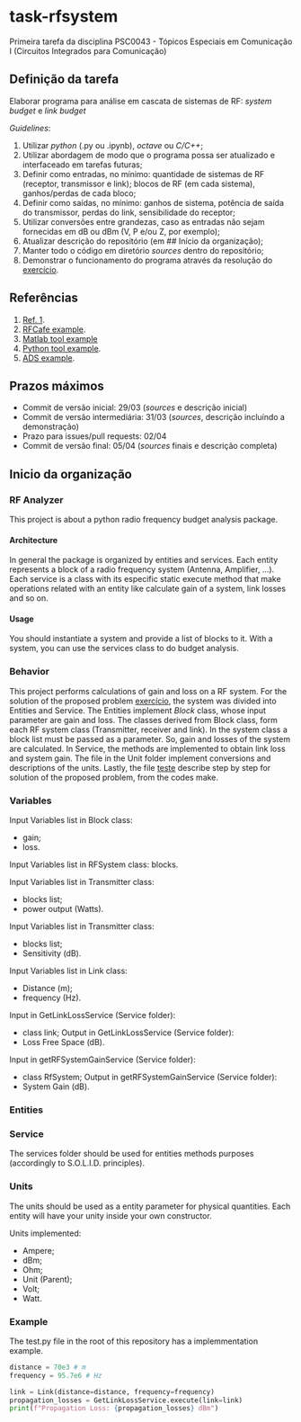 # task-rfsystem

Primeira tarefa da disciplina PSC0043 - Tópicos Especiais em Comunicação I (Circuitos Integrados para Comunicação)

## Definição da tarefa

Elaborar programa para análise em cascata de sistemas de RF: *system budget* e *link budget*

*Guidelines*:

1. Utilizar *python* (.py ou .ipynb), *octave* ou *C/C++*;
2. Utilizar abordagem de modo que o programa possa ser atualizado e interfaceado em tarefas futuras;
3. Definir como entradas, no mínimo: quantidade de sistemas de RF (receptor, transmissor e link); blocos de RF (em cada sistema), ganhos/perdas de cada bloco;
4. Definir como saídas, no mínimo: ganhos de sistema, potência de saída do transmissor, perdas do link, sensibilidade do receptor;
5. Utilizar conversões entre grandezas, caso as entradas não sejam fornecidas em dB ou dBm (V, P e/ou Z, por exemplo);
6. Atualizar descrição do repositório (em ## Início da organização);
7. Manter todo o código em diretório *sources* dentro do repositório;
8. Demonstrar o funcionamento do programa através da resolução do [exercício](ex1.pdf).

## Referências

1. [Ref. 1](https://www.phys.hawaii.edu/~anita/new/papers/militaryHandbook/rcvr_sen.pdf).
2. [RFCafe example](https://www.rfcafe.com/references/electrical/cascade-budget.htm).
3. [Matlab tool example](https://www.mathworks.com/help/rf/ug/superheterodyne-receiver-using-rf-budget-analyzer-app.html)
4. [Python tool example](https://github.com/fronzbot/python-rfdesigner).
5. [ADS example](https://literature.cdn.keysight.com/litweb/pdf/ads2004a/pdf/rfsysbudget.pdf).

## Prazos máximos

- Commit de versão inicial: 29/03 (*sources* e descrição inicial)
- Commit de versão intermediária: 31/03 (*sources*, descrição incluíndo a demonstração)
- Prazo para issues/pull requests: 02/04
- Commit de versão final: 05/04 (*sources* finais e descrição completa)
## Inicio da organização

### RF Analyzer

This project is about a python radio frequency budget analysis package.


#### Architecture

In general the package is organized by entities and services. Each entity represents a block of a radio frequency system (Antenna, Amplifier, ...). Each service is a class with its especific static execute method that make operations related with an entity like calculate gain of a system, link losses and so on.


#### Usage

You should instantiate a system and provide a list of blocks to it. With a system, you can use the services class to do budget analysis.

### Behavior
This project performs calculations of gain and loss on a RF system. For the solution of the proposed problem [exercício](ex1.pdf), the system was divided into Entities and Service. The Entities implement *Block* class, whose input parameter are gain and loss. The classes derived from Block class, form each RF system class (Transmitter, receiver and link). In the system class a block list must be passed as a parameter. So, gain and losses of the system are calculated. In Service, the methods are implemented to obtain link loss and system gain. The file in the Unit folder implement conversions and descriptions of the units. Lastly, the file [teste](test.py) describe step by step for solution of the proposed problem, from the codes make. 


### Variables
Input Variables list in Block class:
* gain;
* loss.

Input Variables list in RFSystem class: 
blocks.

Input Variables list in Transmitter class: 
* blocks list;
* power output (Watts).

Input Variables list in Transmitter class: 
* blocks list;
* Sensitivity (dB).

Input Variables list in Link class: 
* Distance (m);
* frequency (Hz). 

Input in GetLinkLossService (Service folder):
* class link;
Output in GetLinkLossService (Service folder):
* Loss Free Space (dB). 

Input in getRFSystemGainService (Service folder):
* class RfSystem;
Output in getRFSystemGainService (Service folder):
* System Gain (dB). 
   
### Entities

### Service
The services folder should be used for entities methods purposes (accordingly to S.O.L.I.D. principles).

### Units
The units should be used as a entity parameter for physical quantities. Each entity will have your  unity inside your own constructor.

Units implemented:

* Ampere;
* dBm;
* Ohm;
* Unit (Parent);
* Volt;
* Watt.

### Example

The test.py file in the root of this repository has a implemmentation example.

```py
distance = 70e3 # m
frequency = 95.7e6 # Hz

link = Link(distance=distance, frequency=frequency)
propagation_losses = GetLinkLossService.execute(link=link)
print(f"Propagation Loss: {propagation_losses} dBm")
 
